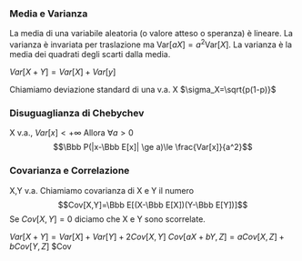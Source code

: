 
### Media e Varianza

La media di una variabile aleatoria (o valore atteso o speranza) è lineare. 
La varianza è invariata per traslazione ma $\mbox{Var}[aX]=a^2\mbox{Var}[X]$.
La varianza è la media dei quadrati degli scarti dalla media.

$Var[X+Y]=Var[X]+Var[y]$

Chiamiamo deviazione standard di una v.a. X $\sigma_X=\sqrt{p(1-p)}$


### Disuguaglianza di Chebychev
X v.a., $Var[x]<+\infty$ 
Allora $\forall a>0$
$$\Bbb P(|x-\Bbb E[x]| \ge a)\le \frac{Var[x]}{a^2}$$
### Covarianza e Correlazione
X,Y v.a. Chiamiamo covarianza di X e Y il numero 
$$Cov[X,Y]=\Bbb E[(X-\Bbb E[X])(Y-\Bbb E[Y])]$$
Se $Cov[X,Y]=0$ diciamo che X e Y sono scorrelate.

$Var[X+Y]=Var[X]+Var[Y]+2Cov[X,Y]$
$Cov[aX+bY,Z]=aCov[X,Z]+bCov[Y,Z]$
$Cov